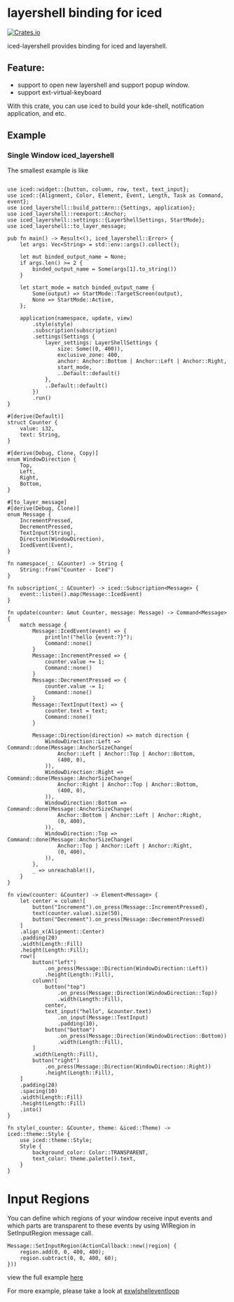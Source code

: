# layershell binding for iced

[![Crates.io](https://img.shields.io/crates/v/iced-layershell.svg)](https://crates.io/crates/iced-layershell)

iced-layershell provides binding for iced and layershell.

## Feature:

- support to open new layershell and support popup window.
- support ext-virtual-keyboard

With this crate, you can use iced to build your kde-shell, notification application, and etc.

## Example

### Single Window iced_layershell
The smallest example is like

```rust, no_run

use iced::widget::{button, column, row, text, text_input};
use iced::{Alignment, Color, Element, Event, Length, Task as Command, event};
use iced_layershell::build_pattern::{Settings, application};
use iced_layershell::reexport::Anchor;
use iced_layershell::settings::{LayerShellSettings, StartMode};
use iced_layershell::to_layer_message;

pub fn main() -> Result<(), iced_layershell::Error> {
    let args: Vec<String> = std::env::args().collect();

    let mut binded_output_name = None;
    if args.len() >= 2 {
        binded_output_name = Some(args[1].to_string())
    }

    let start_mode = match binded_output_name {
        Some(output) => StartMode::TargetScreen(output),
        None => StartMode::Active,
    };

    application(namespace, update, view)
        .style(style)
        .subscription(subscription)
        .settings(Settings {
            layer_settings: LayerShellSettings {
                size: Some((0, 400)),
                exclusive_zone: 400,
                anchor: Anchor::Bottom | Anchor::Left | Anchor::Right,
                start_mode,
                ..Default::default()
            },
            ..Default::default()
        })
        .run()
}

#[derive(Default)]
struct Counter {
    value: i32,
    text: String,
}

#[derive(Debug, Clone, Copy)]
enum WindowDirection {
    Top,
    Left,
    Right,
    Bottom,
}

#[to_layer_message]
#[derive(Debug, Clone)]
enum Message {
    IncrementPressed,
    DecrementPressed,
    TextInput(String),
    Direction(WindowDirection),
    IcedEvent(Event),
}

fn namespace(_: &Counter) -> String {
    String::from("Counter - Iced")
}

fn subscription(_: &Counter) -> iced::Subscription<Message> {
    event::listen().map(Message::IcedEvent)
}

fn update(counter: &mut Counter, message: Message) -> Command<Message> {
    match message {
        Message::IcedEvent(event) => {
            println!("hello {event:?}");
            Command::none()
        }
        Message::IncrementPressed => {
            counter.value += 1;
            Command::none()
        }
        Message::DecrementPressed => {
            counter.value -= 1;
            Command::none()
        }
        Message::TextInput(text) => {
            counter.text = text;
            Command::none()
        }

        Message::Direction(direction) => match direction {
            WindowDirection::Left => Command::done(Message::AnchorSizeChange(
                Anchor::Left | Anchor::Top | Anchor::Bottom,
                (400, 0),
            )),
            WindowDirection::Right => Command::done(Message::AnchorSizeChange(
                Anchor::Right | Anchor::Top | Anchor::Bottom,
                (400, 0),
            )),
            WindowDirection::Bottom => Command::done(Message::AnchorSizeChange(
                Anchor::Bottom | Anchor::Left | Anchor::Right,
                (0, 400),
            )),
            WindowDirection::Top => Command::done(Message::AnchorSizeChange(
                Anchor::Top | Anchor::Left | Anchor::Right,
                (0, 400),
            )),
        },
        _ => unreachable!(),
    }
}

fn view(counter: &Counter) -> Element<Message> {
    let center = column![
        button("Increment").on_press(Message::IncrementPressed),
        text(counter.value).size(50),
        button("Decrement").on_press(Message::DecrementPressed)
    ]
    .align_x(Alignment::Center)
    .padding(20)
    .width(Length::Fill)
    .height(Length::Fill);
    row![
        button("left")
            .on_press(Message::Direction(WindowDirection::Left))
            .height(Length::Fill),
        column![
            button("top")
                .on_press(Message::Direction(WindowDirection::Top))
                .width(Length::Fill),
            center,
            text_input("hello", &counter.text)
                .on_input(Message::TextInput)
                .padding(10),
            button("bottom")
                .on_press(Message::Direction(WindowDirection::Bottom))
                .width(Length::Fill),
        ]
        .width(Length::Fill),
        button("right")
            .on_press(Message::Direction(WindowDirection::Right))
            .height(Length::Fill),
    ]
    .padding(20)
    .spacing(10)
    .width(Length::Fill)
    .height(Length::Fill)
    .into()
}

fn style(_counter: &Counter, theme: &iced::Theme) -> iced::theme::Style {
    use iced::theme::Style;
    Style {
        background_color: Color::TRANSPARENT,
        text_color: theme.palette().text,
    }
}

```

# Input Regions
You can define which regions of your window receive input events and which parts are transparent to these events by using WlRegion in SetInputRegion message call.
```rust, ignore
Message::SetInputRegion(ActionCallback::new(|region| {
    region.add(0, 0, 400, 400);
    region.subtract(0, 0, 400, 60);
}))
```
view the full example [here](https://github.com/waycrate/exwlshelleventloop/tree/master/iced_layershell/examples/input_regions.rs)

For more example, please take a look at [exwlshelleventloop](https://github.com/waycrate/exwlshelleventloop)
